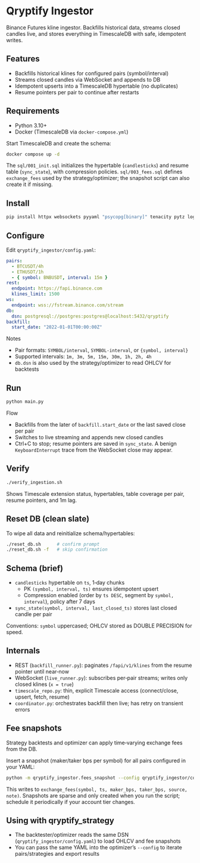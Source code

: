 # Qryptify Ingestor

Binance Futures kline ingestor. Backfills historical data, streams closed candles live, and stores everything in TimescaleDB with safe, idempotent writes.

## Features

- Backfills historical klines for configured pairs (symbol/interval)
- Streams closed candles via WebSocket and appends to DB
- Idempotent upserts into a TimescaleDB hypertable (no duplicates)
- Resume pointers per pair to continue after restarts

## Requirements

- Python 3.10+
- Docker (TimescaleDB via `docker-compose.yml`)

Start TimescaleDB and create the schema:

```bash
docker compose up -d
```

The `sql/001_init.sql` initializes the hypertable (`candlesticks`) and resume table (`sync_state`), with compression policies.
`sql/003_fees.sql` defines `exchange_fees` used by the strategy/optimizer; the
snapshot script can also create it if missing.

## Install

```bash
pip install httpx websockets pyyaml "psycopg[binary]" tenacity pytz loguru
```

## Configure

Edit `qryptify_ingestor/config.yaml`:

```yaml
pairs:
  - BTCUSDT/4h
  - ETHUSDT/1h
  - { symbol: BNBUSDT, interval: 15m }
rest:
  endpoint: https://fapi.binance.com
  klines_limit: 1500
ws:
  endpoint: wss://fstream.binance.com/stream
db:
  dsn: postgresql://postgres:postgres@localhost:5432/qryptify
backfill:
  start_date: "2022-01-01T00:00:00Z"
```

Notes

- Pair formats: `SYMBOL/interval`, `SYMBOL-interval`, or `{symbol, interval}`
- Supported intervals: `1m, 3m, 5m, 15m, 30m, 1h, 2h, 4h`
- `db.dsn` is also used by the strategy/optimizer to read OHLCV for backtests

## Run

```bash
python main.py
```

Flow

- Backfills from the later of `backfill.start_date` or the last saved close per pair
- Switches to live streaming and appends new closed candles
- Ctrl+C to stop; resume pointers are saved in `sync_state`. A benign
  `KeyboardInterrupt` trace from the WebSocket close may appear.

## Verify

```bash
./verify_ingestion.sh
```

Shows Timescale extension status, hypertables, table coverage per pair, resume pointers, and 1m lag.

## Reset DB (clean slate)

To wipe all data and reinitialize schema/hypertables:

```bash
./reset_db.sh      # confirm prompt
./reset_db.sh -f   # skip confirmation
```

## Schema (brief)

- `candlesticks` hypertable on `ts`, 1‑day chunks
  - PK `(symbol, interval, ts)` ensures idempotent upsert
  - Compression enabled (order by `ts DESC`, segment by `symbol, interval`), policy after 7 days
- `sync_state(symbol, interval, last_closed_ts)` stores last closed candle per pair

Conventions: `symbol` uppercased; OHLCV stored as DOUBLE PRECISION for speed.

## Internals

- REST (`backfill_runner.py`): paginates `/fapi/v1/klines` from the resume pointer until near‑now
- WebSocket (`live_runner.py`): subscribes per‑pair streams; writes only closed klines (`x = true`)
- `timescale_repo.py`: thin, explicit Timescale access (connect/close, upsert, fetch, resume)
- `coordinator.py`: orchestrates backfill then live; has retry on transient errors

## Fee snapshots

Strategy backtests and optimizer can apply time‑varying exchange fees from the DB.

Insert a snapshot (maker/taker bps per symbol) for all pairs configured in your YAML:

```bash
python -m qryptify_ingestor.fees_snapshot --config qryptify_ingestor/config.yaml
```

This writes to `exchange_fees(symbol, ts, maker_bps, taker_bps, source, note)`.
Snapshots are sparse and only created when you run the script; schedule it periodically if your account tier changes.

## Using with qryptify_strategy

- The backtester/optimizer reads the same DSN (`qryptify_ingestor/config.yaml`) to load OHLCV and fee snapshots
- You can pass the same YAML into the optimizer’s `--config` to iterate pairs/strategies and export results
